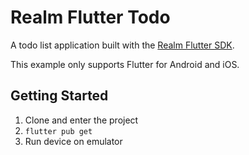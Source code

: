 # Realm Flutter Todo

A todo list application built with the [Realm Flutter SDK](https://www.mongodb.com/docs/realm/sdk/flutter/).

This example only supports Flutter for Android and iOS.

## Getting Started

1. Clone and enter the project
1. `flutter pub get`
1. Run device on emulator
